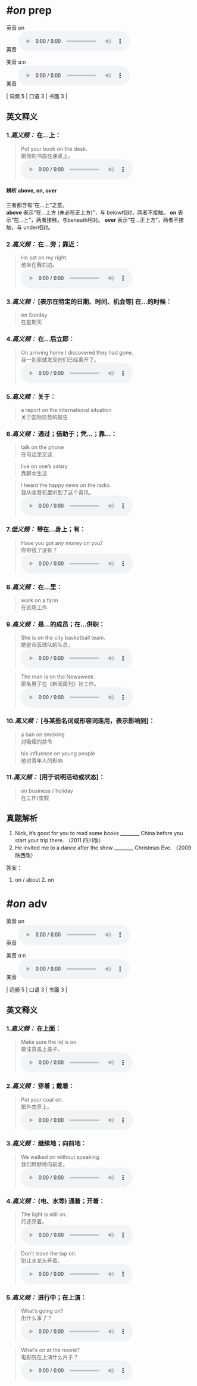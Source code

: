 # ***\#on*** prep
英音 ɒn  
英音
<audio src="./media/on-B.aac" controls="controls"></audio>

美音 ɑːn  
美音
<audio src="./media/on.aac" controls="controls"></audio>



| 词频 5 | 口语 3 | 书面 3 |  

英文释义
---
### 1.*高义频：* **在…上：**  

 > Put your book on the desk.   
 > 把你的书放在课桌上。    
<audio src="./media/on-1.aac" controls="controls"></audio>

#### 辨析 above, on, over
三者都含有“在…上”之意。  
**above** 表示“在…上方 (未必在正上方)”，与 below相对，两者不接触。
**on** 表示“在…上”，两者接触，与beneath相对。
**over** 表示“在…正上方”，两者不接触，与 under相对。

### 2.*高义频：* **在…旁；靠近：**  

 > He sat on my right.  
 > 他坐在我右边。    
<audio src="./media/on-2.aac" controls="controls"></audio>

### 3.*高义频：* **[表示在特定的日期、时间、机会等] 在…的时候：**  

 > on Sunday  
 > 在星期天    

### 4.*高义频：* **在…后立即：**  

 > On arriving home I discovered they had gone.  
 > 我一到家就发现他们已经离开了。    
<audio src="./media/On arriving home I discovered_AAC.aac" controls="controls"></audio>

### 5.*高义频：* **关于：**  

 > a report on the international situation  
 > 关于国际形势的报告    

### 6.*高义频：* **通过；借助于；凭…；靠…：**  

 > talk on the phone  
 > 在电话里交谈    

 > live on one’s salary  
 > 靠薪水生活    

 > I heard the happy news on the radio.  
 > 我从收音机里听到了这个喜讯。    
<audio src="./media/on-4.aac" controls="controls"></audio>

### 7.*低义频：* **带在...身上；有：**  

 > Have you got any money on you?  
 > 你带钱了没有？    
<audio src="./media/on-5.aac" controls="controls"></audio>

### 8.*高义频：* **在...里：**  

 > work on a farm  
 > 在农场工作    

### 9.*高义频：* **是…的成员；在…供职：**  

 > She is on the city basketball team.  
 > 她是市篮球队的队员。    
<audio src="./media/on-6.aac" controls="controls"></audio>

 > The man is on the Newsweek.  
 > 那名男子在《新闻周刊》社工作。    
<audio src="./media/on-7.aac" controls="controls"></audio>

### 10.*高义频：* **[与某些名词或形容词连用，表示影响到]：**  

 > a ban on smoking  
 > 对吸烟的禁令    

 > his influence on young people  
 > 他对青年人的影响    

### 11.*高义频：* **[用于说明活动或状态]：**  

 > on business / holiday  
 > 在工作/度假    


真题解析
---
1. Nick, it’s good for you to read some books ________ China before you start your trip there.  （2011 四川改）  
2. He invited me to a dance after the show ________ Christmas Eve.  （2009 陕西改）  

答案：
1. on / about  2. on  

# ***\#on*** adv
英音 ɒn  
英音
<audio src="./media/on-B.aac" controls="controls"></audio>

美音 ɑːn  
美音
<audio src="./media/on.aac" controls="controls"></audio>



| 词频 5 | 口语 3 | 书面 3 |  

英文释义
---
### 1.*高义频：* **在上面：**  

 > Make sure the lid is on.  
 > 要注意盖上盖子。    
<audio src="./media/on-8.aac" controls="controls"></audio>

### 2.*高义频：* **穿着；戴着：**  

 > Put your coat on.  
 > 把外衣穿上。    
<audio src="./media/on-9.aac" controls="controls"></audio>

### 3.*高义频：* **继续地；向前地：**  

 > We walked on without speaking.  
 > 我们默默地向前走。    
<audio src="./media/on-11.aac" controls="controls"></audio>

### 4.*高义频：* **(电、水等) 通着；开着：**  

 > The light is still on.  
 > 灯还亮着。    
<audio src="./media/on-12.aac" controls="controls"></audio>

 > Don’t leave the tap on.  
 > 别让水龙头开着。    
<audio src="./media/on-13.aac" controls="controls"></audio>

### 5.*高义频：* **进行中；在上演：**  

 > What’s going on?  
 > 出什么事了？    
<audio src="./media/on-14.aac" controls="controls"></audio>

 > What’s on at the movie?  
 > 电影院在上演什么片子？    
<audio src="./media/on-15.aac" controls="controls"></audio>


